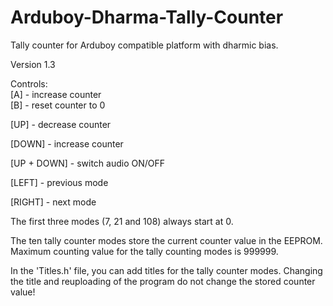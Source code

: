 # Arduboy-Dharma-Tally-Counter
Tally counter for Arduboy compatible platform with dharmic bias.

Version 1.3

Controls:<br>
[A] - increase counter<br>
[B] - reset counter to 0

[UP] - decrease counter

[DOWN] - increase counter

[UP + DOWN] - switch audio ON/OFF

[LEFT] - previous mode

[RIGHT] - next mode

The first three modes (7, 21 and 108) always start at 0.

The ten tally counter modes store the current counter value in the EEPROM. Maximum counting value for the tally counting modes is 999999.

In the 'Titles.h' file, you can add titles for the tally counter modes. Changing the title and reuploading of the program do not change the stored counter value!

